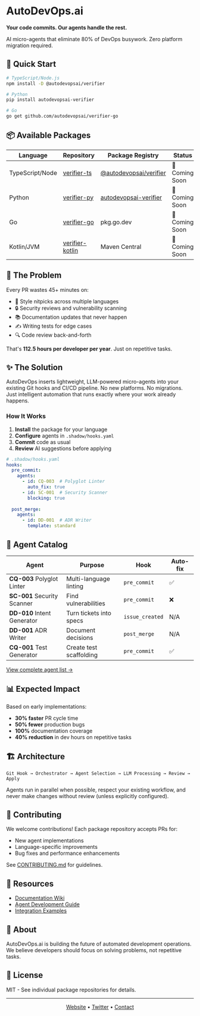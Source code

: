 # AutoDevOps.ai

**Your code commits. Our agents handle the rest.**

AI micro-agents that eliminate 80% of DevOps busywork. Zero platform migration required.

## 🚀 Quick Start

```bash
# TypeScript/Node.js
npm install -D @autodevopsai/verifier

# Python  
pip install autodevopsai-verifier

# Go
go get github.com/autodevopsai/verifier-go
```

## 📦 Available Packages

| Language | Repository | Package Registry | Status |
|----------|------------|-----------------|---------|
| TypeScript/Node | [verifier-ts](https://github.com/autodevopsai/verifier-ts) | [@autodevopsai/verifier](https://npmjs.com/package/@autodevopsai/verifier) | 🚧 Coming Soon |
| Python | [verifier-py](https://github.com/autodevopsai/verifier-py) | [autodevopsai-verifier](https://pypi.org/project/autodevopsai-verifier) | 🚧 Coming Soon |
| Go | [verifier-go](https://github.com/autodevopsai/verifier-go) | pkg.go.dev | 🚧 Coming Soon |
| Kotlin/JVM | [verifier-kotlin](https://github.com/autodevopsai/verifier-kotlin) | Maven Central | 🚧 Coming Soon |

## 🚨 The Problem

Every PR wastes 45+ minutes on:
- 🎨 Style nitpicks across multiple languages
- 🔒 Security reviews and vulnerability scanning
- 📚 Documentation updates that never happen
- ✍️ Writing tests for edge cases
- 🔍 Code review back-and-forth

That's **112.5 hours per developer per year**. Just on repetitive tasks.

## ✨ The Solution

AutoDevOps inserts lightweight, LLM-powered micro-agents into your existing Git hooks and CI/CD pipeline. No new platforms. No migrations. Just intelligent automation that runs exactly where your work already happens.

### How It Works

1. **Install** the package for your language
2. **Configure** agents in `.shadow/hooks.yaml`
3. **Commit** code as usual
4. **Review** AI suggestions before applying

```yaml
# .shadow/hooks.yaml
hooks:
  pre_commit:
    agents:
      - id: CQ-003  # Polyglot Linter
        auto_fix: true
      - id: SC-001  # Security Scanner
        blocking: true
  
  post_merge:
    agents:
      - id: DD-001  # ADR Writer
        template: standard
```

## 🤖 Agent Catalog

| Agent | Purpose | Hook | Auto-fix |
|-------|---------|------|----------|
| **CQ-003** Polyglot Linter | Multi-language linting | `pre_commit` | ✅ |
| **SC-001** Security Scanner | Find vulnerabilities | `pre_commit` | ❌ |
| **DD-010** Intent Generator | Turn tickets into specs | `issue_created` | N/A |
| **DD-001** ADR Writer | Document decisions | `post_merge` | N/A |
| **CQ-001** Test Generator | Create test scaffolding | `pre_commit` | ✅ |

[View complete agent list →](https://www.autodevops.ai/directory)

## 📊 Expected Impact

Based on early implementations:
- **30% faster** PR cycle time
- **50% fewer** production bugs
- **100%** documentation coverage
- **40% reduction** in dev hours on repetitive tasks

## 🏗️ Architecture

```
Git Hook → Orchestrator → Agent Selection → LLM Processing → Review → Apply
```

Agents run in parallel when possible, respect your existing workflow, and never make changes without review (unless explicitly configured).

## 🤝 Contributing

We welcome contributions! Each package repository accepts PRs for:
- New agent implementations
- Language-specific improvements
- Bug fixes and performance enhancements

See [CONTRIBUTING.md](https://github.com/autodevopsai/.github/blob/main/CONTRIBUTING.md) for guidelines.

## 📖 Resources

- [Documentation Wiki](https://github.com/autodevopsai/.github/wiki)
- [Agent Development Guide](https://github.com/autodevopsai/.github/wiki/Agent-Development)
- [Integration Examples](https://github.com/autodevopsai/.github/wiki/Integrations)

## 🏢 About

AutoDevOps.ai is building the future of automated development operations. We believe developers should focus on solving problems, not repetitive tasks.

## 📄 License

MIT - See individual package repositories for details.

---

<p align="center">
  <a href="https://autodevops.ai">Website</a> •
  <a href="https://twitter.com/autodevopsai">Twitter</a> •
  <a href="mailto:hello@mail.autodevops.ai">Contact</a>
</p>
